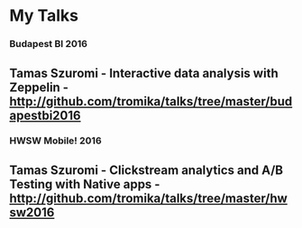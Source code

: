 # My Talks


### Budapest BI 2016
Tamas Szuromi - Interactive data analysis with Zeppelin - http://github.com/tromika/talks/tree/master/budapestbi2016
---

### HWSW Mobile! 2016
Tamas Szuromi - Clickstream analytics and A/B Testing with Native apps - http://github.com/tromika/talks/tree/master/hwsw2016
---
